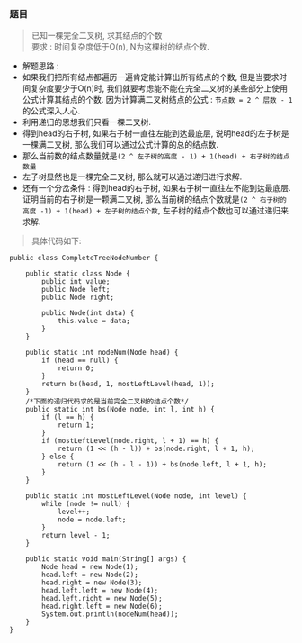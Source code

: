 ### 题目
> 已知一棵完全二叉树, 求其结点的个数  
要求 : 时间复杂度低于O(n), N为这棵树的结点个数. 

- 解题思路 : 
- 如果我们把所有结点都遍历一遍肯定能计算出所有结点的个数, 但是当要求时间复杂度要少于O(n)时, 我们就要考虑能不能在完全二叉树的某些部分上使用公式计算其结点的个数. 因为计算满二叉树结点的公式 : `节点数 = 2 ^ 层数 - 1` 的公式深入人心. 
- 利用递归的思想我们只看一棵二叉树. 
- 得到head的右子树, 如果右子树一直往左能到达最底层, 说明head的左子树是一棵满二叉树, 那么我们可以通过公式计算的总的结点数. 
- 那么当前数的结点数量就是`(2 ^ 左子树的高度 - 1) + 1(head) + 右子树的结点数量`
- 左子树显然也是一棵完全二叉树, 那么就可以通过递归进行求解. 
- 还有一个分岔条件 : 得到head的右子树, 如果右子树一直往左不能到达最底层. 证明当前的右子树是一颗满二叉树, 那么当前树的结点个数就是`(2 ^ 右子树的高度 -1) + 1(head) + 左子树的结点个数`, 左子树的结点个数也可以通过递归来求解. 

> 具体代码如下:

```
public class CompleteTreeNodeNumber {

	public static class Node {
		public int value;
		public Node left;
		public Node right;

		public Node(int data) {
			this.value = data;
		}
	}

	public static int nodeNum(Node head) {
		if (head == null) {
			return 0;
		}
		return bs(head, 1, mostLeftLevel(head, 1));
	}
    /*下面的递归代码求的是当前完全二叉树的结点个数*/
	public static int bs(Node node, int l, int h) {
		if (l == h) {
			return 1;
		}
		if (mostLeftLevel(node.right, l + 1) == h) {
			return (1 << (h - l)) + bs(node.right, l + 1, h);
		} else {
			return (1 << (h - l - 1)) + bs(node.left, l + 1, h);
		}
	}

	public static int mostLeftLevel(Node node, int level) {
		while (node != null) {
			level++;
			node = node.left;
		}
		return level - 1;
	}

	public static void main(String[] args) {
		Node head = new Node(1);
		head.left = new Node(2);
		head.right = new Node(3);
		head.left.left = new Node(4);
		head.left.right = new Node(5);
		head.right.left = new Node(6);
		System.out.println(nodeNum(head));
	}
}
```